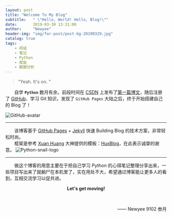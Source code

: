 ```yaml
---
layout: post
title: "Welcome To My Blog"
subtitle:   " \"Hello, World! Hello, Blog!\""
date:       2019-03-30 13:31:00
author:     "Newyee"
header-img: "img/for-post/post-bg-20190329.jpg"
catalog: true
tags:
    - 闲话
    - 笔记
    - Python
    - 爬虫
    - 数据分析
---
```


> “Yeah. It's on. ”

&#8195;&#8195;自学 **``Python``** 数月有余，前段时间在 [CSDN](https://blog.csdn.net/Newyee) 上发布了[第一篇博文](https://blog.csdn.net/Newyee/article/details/88577868)，随后注册了 [GitHub](https://github.com/Newyee1994)、学习 Git 知识，发现了 ``GitHub Pages`` 大陆之后，终于开始搭建自己的 Blog 了！

![GitHub-avatar](https://newyee1994.github.io/img/GitHub-avatar.jpg)
- - - - -
&#8195;&#8195;该博客基于 [GitHub Pages](https://pages.github.com/) + [Jekyll](http://jekyllrb.com/) 快速 Building Blog 的技术方案，非常轻松时尚。<br/>
&#8195;&#8195;框架是参考 [Xuan Huang](https://github.com/Huxpro) 大神提供的模板：[HuxBlog](https://github.com/Huxpro/huxblog-boilerplate)，在此表示诚挚的谢意。
![Python-snail-logo](https://newyee1994.github.io/img/python-snail-logo.jpg)
- - - - -
&#8195;&#8195;做这个博客的用意主要在于把自己学习 Python 的心得笔记整理分享出来，一些项目写出来了就躺尸在本机里了，实在用处不大，希望通过博客能让更多人的看到，互相交流学习以促共进。
<br/>
<p align="center"><b>Let's get moving!</b></p><br/>

<p align="right">—— Newyee 9102 叁月</p>


